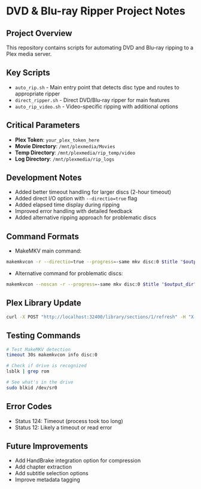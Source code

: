 # DVD & Blu-ray Ripper Project Notes

## Project Overview
This repository contains scripts for automating DVD and Blu-ray ripping to a Plex media server.

## Key Scripts
- `auto_rip.sh` - Main entry point that detects disc type and routes to appropriate ripper
- `direct_ripper.sh` - Direct DVD/Blu-ray ripper for main features
- `auto_rip_video.sh` - Video-specific ripping with additional options

## Critical Parameters
- **Plex Token**: `your_plex_token_here`
- **Movie Directory**: `/mnt/plexmedia/Movies`
- **Temp Directory**: `/mnt/plexmedia/rip_temp/video`
- **Log Directory**: `/mnt/plexmedia/rip_logs`

## Development Notes
- Added better timeout handling for larger discs (2-hour timeout)
- Added direct I/O option with `--directio=true` flag
- Added elapsed time display during ripping
- Improved error handling with detailed feedback
- Added alternative ripping approach for problematic discs

## Command Formats
- MakeMKV main command:
```bash
makemkvcon -r --directio=true --progress=-same mkv disc:0 $title "$output_dir"
```

- Alternative command for problematic discs:
```bash
makemkvcon --noscan -r --progress=-same mkv disc:0 $title "$output_dir"
```

## Plex Library Update
```bash
curl -X POST "http://localhost:32400/library/sections/1/refresh" -H "X-Plex-Token: $PLEX_TOKEN"
```

## Testing Commands
```bash
# Test MakeMKV detection
timeout 30s makemkvcon info disc:0

# Check if drive is recognized
lsblk | grep rom

# See what's in the drive
sudo blkid /dev/sr0
```

## Error Codes
- Status 124: Timeout (process took too long)
- Status 12: Likely a timeout or read error

## Future Improvements
- Add HandBrake integration option for compression
- Add chapter extraction
- Add subtitle selection options
- Improve metadata tagging